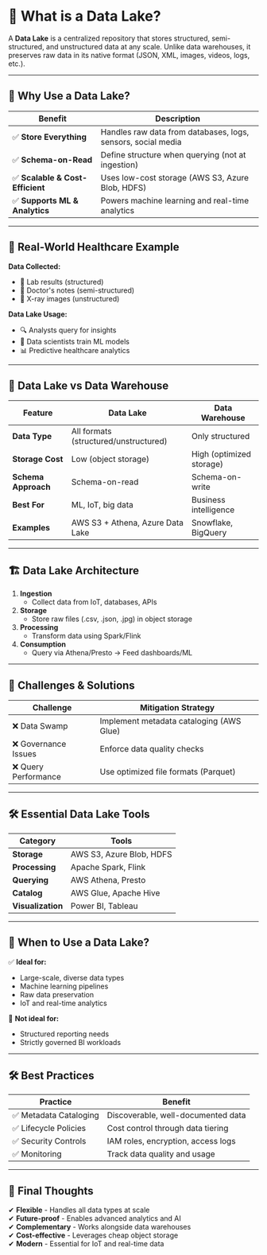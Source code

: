 # 📌 What is a Data Lake?

A **Data Lake** is a centralized repository that stores structured, semi-structured, and unstructured data at any scale. Unlike data warehouses, it preserves raw data in its native format (JSON, XML, images, videos, logs, etc.).

---

## 🧠 Why Use a Data Lake?

| Benefit | Description |
|---------|-------------|
| ✅ **Store Everything** | Handles raw data from databases, logs, sensors, social media |
| ✅ **Schema-on-Read** | Define structure when querying (not at ingestion) |
| ✅ **Scalable & Cost-Efficient** | Uses low-cost storage (AWS S3, Azure Blob, HDFS) |
| ✅ **Supports ML & Analytics** | Powers machine learning and real-time analytics |

---

## 🧪 Real-World Healthcare Example

**Data Collected:**
- 🧪 Lab results (structured)
- 📝 Doctor's notes (semi-structured)
- 📸 X-ray images (unstructured)

**Data Lake Usage:**
- 🔍 Analysts query for insights
- 🧠 Data scientists train ML models
- 📊 Predictive healthcare analytics

---

## 🧩 Data Lake vs Data Warehouse

| Feature | Data Lake | Data Warehouse |
|---------|-----------|----------------|
| **Data Type** | All formats (structured/unstructured) | Only structured |
| **Storage Cost** | Low (object storage) | High (optimized storage) |
| **Schema Approach** | Schema-on-read | Schema-on-write |
| **Best For** | ML, IoT, big data | Business intelligence |
| **Examples** | AWS S3 + Athena, Azure Data Lake | Snowflake, BigQuery |

---

## 🏗️ Data Lake Architecture

1. **Ingestion**  
   - Collect data from IoT, databases, APIs
2. **Storage**  
   - Store raw files (.csv, .json, .jpg) in object storage
3. **Processing**  
   - Transform data using Spark/Flink
4. **Consumption**  
   - Query via Athena/Presto → Feed dashboards/ML

---

## 🔐 Challenges & Solutions

| Challenge | Mitigation Strategy |
|-----------|---------------------|
| ❌ Data Swamp | Implement metadata cataloging (AWS Glue) |
| ❌ Governance Issues | Enforce data quality checks |
| ❌ Query Performance | Use optimized file formats (Parquet) |

---

## 🛠️ Essential Data Lake Tools

| Category | Tools |
|----------|-------|
| **Storage** | AWS S3, Azure Blob, HDFS |
| **Processing** | Apache Spark, Flink |
| **Querying** | AWS Athena, Presto |
| **Catalog** | AWS Glue, Apache Hive |
| **Visualization** | Power BI, Tableau |

---

## 📌 When to Use a Data Lake?

✅ **Ideal for:**
- Large-scale, diverse data types
- Machine learning pipelines
- Raw data preservation
- IoT and real-time analytics

🚫 **Not ideal for:**
- Structured reporting needs
- Strictly governed BI workloads

---

## 🛠️ Best Practices

| Practice | Benefit |
|----------|---------|
| ✅ Metadata Cataloging | Discoverable, well-documented data |
| ✅ Lifecycle Policies | Cost control through data tiering |
| ✅ Security Controls | IAM roles, encryption, access logs |
| ✅ Monitoring | Track data quality and usage |

---

## 📌 Final Thoughts

✔ **Flexible** - Handles all data types at scale  
✔ **Future-proof** - Enables advanced analytics and AI  
✔ **Complementary** - Works alongside data warehouses  
✔ **Cost-effective** - Leverages cheap object storage  
✔ **Modern** - Essential for IoT and real-time data  